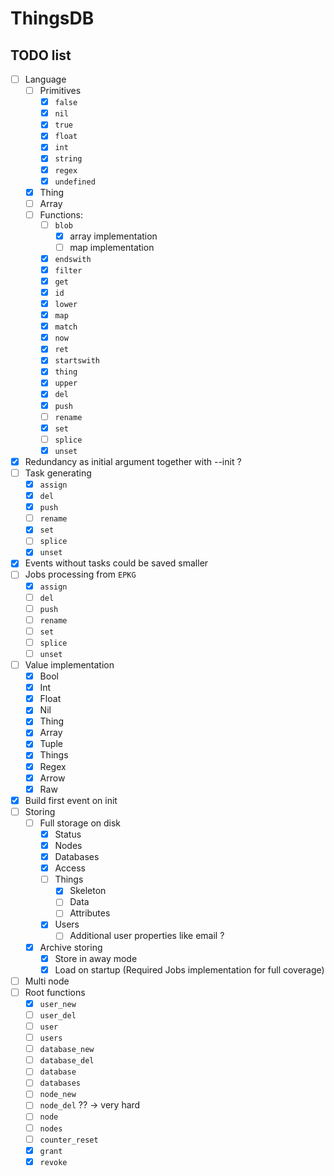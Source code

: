 # ThingsDB

## TODO list

- [ ] Language
    - [ ] Primitives
        - [x] `false`
        - [x] `nil`
        - [x] `true`
        - [x] `float`
        - [x] `int`
        - [x] `string`
        - [x] `regex`
        - [x] `undefined`
    - [x] Thing
    - [ ] Array
    - [ ] Functions:
        - [ ] `blob`
            - [x] array implementation
            - [ ] map implementation
        - [x] `endswith`
        - [x] `filter`
        - [x] `get`
        - [x] `id`
        - [x] `lower`
        - [x] `map`
        - [x] `match`
        - [x] `now`
        - [x] `ret`
        - [x] `startswith`
        - [x] `thing`
        - [x] `upper`
        - [x] `del`
        - [x] `push`
        - [ ] `rename`
        - [x] `set`
        - [ ] `splice`
        - [x] `unset`
- [x] Redundancy as initial argument together with --init ?
- [ ] Task generating
    - [x] `assign`
    - [x] `del`
    - [x] `push`
    - [ ] `rename`
    - [x] `set`
    - [ ] `splice`
    - [x] `unset`
- [x] Events without tasks could be saved smaller
- [ ] Jobs processing from `EPKG`
    - [x] `assign`
    - [ ] `del`
    - [ ] `push`
    - [ ] `rename`
    - [ ] `set`
    - [ ] `splice`
    - [ ] `unset`
- [ ] Value implementation
    - [x] Bool
    - [x] Int
    - [x] Float
    - [x] Nil
    - [x] Thing
    - [x] Array
    - [x] Tuple
    - [x] Things
    - [x] Regex
    - [x] Arrow
    - [x] Raw
- [x] Build first event on init
- [ ] Storing
    - [ ] Full storage on disk
        - [x] Status
        - [x] Nodes
        - [x] Databases
        - [x] Access
        - [ ] Things
            - [x] Skeleton
            - [ ] Data
            - [ ] Attributes
        - [x] Users
            - [ ] Additional user properties like email ?
    - [x] Archive storing
        - [x] Store in away mode
        - [x] Load on startup (Required Jobs implementation for full coverage)
- [ ] Multi node
- [ ] Root functions
    - [x] `user_new`
    - [ ] `user_del`
    - [ ] `user`
    - [ ] `users`
    - [ ] `database_new`
    - [ ] `database_del`
    - [ ] `database`
    - [ ] `databases`
    - [ ] `node_new`
    - [ ] `node_del` ?? -> very hard
    - [ ] `node`
    - [ ] `nodes`
    - [ ] `counter_reset`
    - [x] `grant`
    - [x] `revoke`
